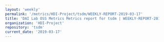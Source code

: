 ```yaml
---
layout: 'weekly'
permalink: '/metrics/HDI-Project/tsdm/WEEKLY-REPORT-2019-03-17'
title: 'DAI Lab OSS Metrics Metrics report for tsdm | WEEKLY-REPORT-2019-03-17'
organization: 'HDI-Project'
repository: 'tsdm'
current_date: '2019-03-17'
---
```

